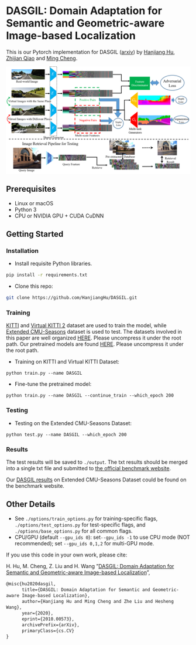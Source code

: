 # DASGIL: Domain Adaptation for Semantic and Geometric-aware Image-based Localization

This is our Pytorch implementation for DASGIL ([arxiv](https://arxiv.org/pdf/2010.00573.pdf)) by [Hanjiang Hu](https://github.com/HanjiangHu), [Zhijian Qiao](https://github.com/qiaozhijian) and [Ming Cheng](https://mingcheng991129.github.io/).


<img src='img/overview.png' align="center" width=666 alt="Text alternative when image is not available">


## Prerequisites
- Linux or macOS
- Python 3
- CPU or NVIDIA GPU + CUDA CuDNN

## Getting Started
### Installation
- Install requisite Python libraries.
```bash
pip install -r requirements.txt
```
- Clone this repo:
```bash
git clone https://github.com/HanjiangHu/DASGIL.git
```

### Training

[KITTI](http://www.cvlibs.net/datasets/kitti/index.php) and [Virtual KITTI 2](https://europe.naverlabs.com/research/computer-vision-research-naver-labs-europe/proxy-virtual-worlds-vkitti-2/) dataset are used to train the model, while [Extended CMU-Seasons](https://www.visuallocalization.net/datasets) dataset is used to test.
The datasets involved in this paper are well organized [HERE](https://drive.google.com/file/d/10yRZsyfX_Xc2GpY1Gpmv2UeVjCbEPDYD/view?usp=sharing). Please uncompress it under the root path. Our pretrained models are found [HERE](https://drive.google.com/file/d/15yu3I4Tm2AADG881vO0l9DY2AgtVMGmB/view?usp=sharing). Please uncompress it under the root path.

- Training on KITTI and Virtual KITTI Dataset:
```
python train.py --name DASGIL
```
- Fine-tune the pretrained model:
```
python train.py --name DASGIL --continue_train --which_epoch 200
```
### Testing
- Testing on the Extended CMU-Seasons Dataset:
```
python test.py --name DASGIL --which_epoch 200
```
### Results
The test results will be saved to `./output`. The txt results should be merged into a single txt file and submitted to [the official benchmark website](https://www.visuallocalization.net/submission/).

Our [DASGIL results](https://www.visuallocalization.net/details/3479/) on Extended CMU-Seasons Dataset could be found on the benchmark website.


## Other Details
- See `./options/train_options.py` for training-specific flags, `./options/test_options.py` for test-specific flags, and `./options/base_options.py` for all common flags.
- CPU/GPU (default `--gpu_ids 0`): set`--gpu_ids -1` to use CPU mode (NOT recommended); set `--gpu_ids 0,1,2` for multi-GPU mode.

If you use this code in your own work, please cite:

H. Hu, M. Cheng, Z. Liu and H. Wang
”[DASGIL: Domain Adaptation for Semantic and Geometric-aware Image-based Localization](https://arxiv.org/pdf/2010.00573.pdf)”,  

```
@misc{hu2020dasgil,
      title={DASGIL: Domain Adaptation for Semantic and Geometric-aware Image-based Localization}, 
      author={Hanjiang Hu and Ming Cheng and Zhe Liu and Hesheng Wang},
      year={2020},
      eprint={2010.00573},
      archivePrefix={arXiv},
      primaryClass={cs.CV}
}
```
